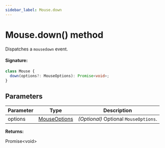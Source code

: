 ```yaml
---
sidebar_label: Mouse.down
---
```


# Mouse.down() method

Dispatches a `mousedown` event.

#### Signature:

```typescript
class Mouse {
  down(options?: MouseOptions): Promise<void>;
}
```

## Parameters

| Parameter | Type                                        | Description                                      |
| --------- | ------------------------------------------- | ------------------------------------------------ |
| options   | [MouseOptions](./puppeteer.mouseoptions.md) | _(Optional)_ Optional <code>MouseOptions</code>. |

**Returns:**

Promise&lt;void&gt;
